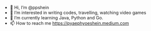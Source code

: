 - 👋 Hi, I’m @ppshein
- 👀 I’m interested in writing codes, travelling, watching video games
- 🌱 I’m currently learning Java, Python and Go.
- 📫 How to reach me https://pyaephyoeshein.medium.com

<!---
ppshein/ppshein is a ✨ special ✨ repository because its `README.md` (this file) appears on your GitHub profile.
You can click the Preview link to take a look at your changes.
--->
